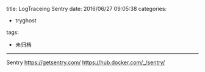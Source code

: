 title: LogTraceing Sentry
date: 2016/06/27 09:05:38
categories:
 - tryghost

tags:
 - 未归档 



---

Sentry
https://getsentry.com/
https://hub.docker.com/_/sentry/



